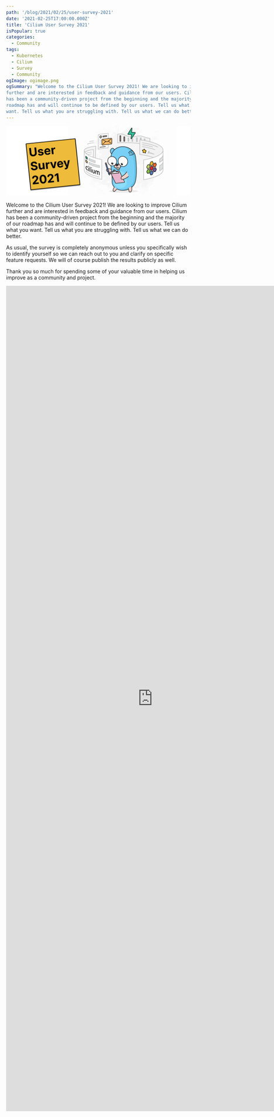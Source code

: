 ```yaml
---
path: '/blog/2021/02/25/user-survey-2021'
date: '2021-02-25T17:00:00.000Z'
title: 'Cilium User Survey 2021'
isPopular: true
categories:
  - Community
tags:
  - Kubernetes
  - Cilium
  - Survey
  - Community
ogImage: ogimage.png
ogSummary: "Welcome to the Cilium User Survey 2021! We are looking to improve Cilium
further and are interested in feedback and guidance from our users. Cilium
has been a community-driven project from the beginning and the majority of our
roadmap has and will continue to be defined by our users. Tell us what you
want. Tell us what you are struggling with. Tell us what we can do better."
---
```


![](teaser.png)

Welcome to the Cilium User Survey 2021! We are looking to improve Cilium
further and are interested in feedback and guidance from our users. Cilium
has been a community-driven project from the beginning and the majority of our
roadmap has and will continue to be defined by our users. Tell us what you
want. Tell us what you are struggling with. Tell us what we can do better.

As usual, the survey is completely anonymous unless you specifically wish to
identify yourself so we can reach out to you and clarify on specific feature
requests. We will of course publish the results publicly as well.

Thank you so much for spending some of your valuable time in helping us improve
as a community and project.

<iframe src="https://docs.google.com/forms/d/e/1FAIpQLSckGK3lB5HcDdn100k8ijlEcS8vMXOIvss19xw800-wKXMP7Q/viewform?embedded=true" width="800" height="2250" frameborder="0" marginheight="0" marginwidth="0">Loading…</iframe>
